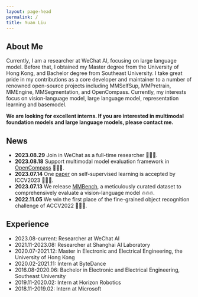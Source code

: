 ```yaml
---
layout: page-head
permalink: /
title: Yuan Liu
---
```


## About Me

Currently, I am a researcher at WeChat AI, focusing on large language model. Before that, I obtained my Master degree from the University of Hong Kong, and Bachelor degree from Southeast University. I take great pride in my contributions as a core developer and maintainer to a number of renowned open-source projects including MMSelfSup, MMPretrain, MMEngine, MMSegmentation, and OpenCompass. Currently, my interests focus on vision-language model, large language model, representation learning and basemodel. 

**We are looking for excellent interns. If you are interested in multimodal foundation models and large language models, please contact me.**


## News

* **2023.08.29** Join in WeChat as a full-time researcher 🎉🎉🎉.
* **2023.08.18** Support multimodal model evaluation framework in [OpenCompass](https://opencompass.org.cn/) 🎉🎉🎉.
* **2023.07.14** One [paper](https://arxiv.org/abs/2308.00261) on self-supervised learning is accepted by ICCV2023 🎉🎉🎉.
* **2023.07.13** We release [MMBench](https://opencompass.org.cn/mmbench), a meticulously curated dataset to comprehensively evaluate a vision-language model 🔥🔥🔥.
* **2022.11.05** We win the first place of the fine-grained object recognition challenge of ACCV2022 🎉🎉🎉.


## Experience

* 2023.08-current: Researcher at WeChat AI
* 2021.11-2023.08: Researcher at Shanghai AI Laboratory
* 2020.07-2021.12: Master in Electronic and Electrical Engineering, the University of Hong Kong
* 2020.02-2021.11: Intern at ByteDance
* 2016.08-2020.06: Bachelor in Electronic and Electrical Engineering, Southeast University
* 2019.11-2020.02: Intern at Horizon Robotics
* 2018.11-2019.02: Intern at Microsoft

